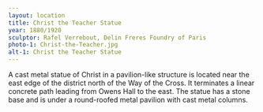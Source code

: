 ```yaml
---
layout: location
title: Christ the Teacher Statue
year: 1880/1920
sculptor: Rafel Verrebout, Delin Freres Foundry of Paris
photo-1: Christ-the-Teacher.jpg
alt-1: Christ the Teacher Statue
---
```

A cast metal statue of Christ in a pavilion-like structure is located near the east edge of the district north of the Way of the Cross.  It terminates a linear concrete path leading from Owens Hall to the east. The statue has a stone base and is under a round-roofed metal pavilion with cast metal columns.
